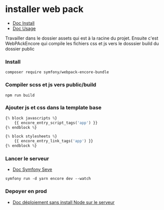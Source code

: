 # installer web pack

- [Doc Install](https://symfony.com/doc/current/frontend/encore/installation.html)
- [Doc Usage](https://symfony.com/doc/5.4/frontend/encore/simple-example.html)

<p>Travailler dans le dossier assets qui est à la racine du projet. Ensuite c'est WebPAckEncore qui compile les fichiers css et js
vers le dosssier build du dossier public<p>

### Install

```shell
composer require symfony/webpack-encore-bundle
```

### Compiler scss et js vers public/build

```shell
npm run build
```

### Ajouter js et css dans la template base 

```php
{% block javascripts %}
    {{ encore_entry_script_tags('app') }}
{% endblock %}
```

```php
{% block stylesheets %}
    {{ encore_entry_link_tags('app') }}
{% endblock %}
```

### Lancer le serveur

- [Doc Symfony Seve](https://symfony.com/doc/5.4/setup/symfony_server.html)
  
```shell
symfony run -d yarn encore dev --watch
```

### Depoyer en prod

- [Doc déploiement sans install Node sur le serveur](https://symfony.com/doc/current/frontend/encore/faq.html#how-do-i-deploy-my-encore-assets)